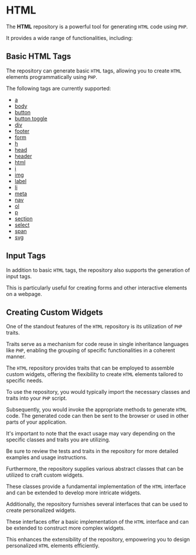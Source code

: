 # HTML

The **HTML** repository is a powerful tool for generating `HTML` code using `PHP`.

It provides a wide range of functionalities, including:

## Basic HTML Tags

The repository can generate basic `HTML` tags, allowing you to create `HTML` elements programmatically using `PHP`.

The following tags are currently supported:

- [a](/docs/tag/A.md)
- [body](/docs/tag/Body.md)
- [button](/docs/tag/Button.md)
- [button toggle](/docs/tag/ButtonToggle.md)
- [div](/docs/tag/Div.md)
- [footer](/docs/tag/Footer.md)
- [form](/docs/tag/Form.md)
- [h](/docs/tag/H.md)
- [head](/docs/tag/Head.md)
- [header](/docs/tag/Header.md)
- [html](/docs/tag/Html.md)
- [i](/docs/tag/I.md)
- [img](/docs/tag/Img.md)
- [label](/docs/tag/Label.md)
- [li](/docs/tag/Li.md)
- [meta](/docs/tag/Meta.md)
- [nav](/docs/tag/Nav.md)
- [ol](/docs/tag/Ol.md)
- [p](/docs/tag/P.md)
- [section](/docs/tag/Section.md)
- [select](/docs/tag/Select.md)
- [span](/docs/tag/Span.md)
- [svg](/docs/tag/Svg.md)

## Input Tags

In addition to basic `HTML` tags, the repository also supports the generation of input tags.

This is particularly useful for creating forms and other interactive elements on a webpage.

## Creating Custom Widgets

One of the standout features of the `HTML` repository is its utilization of `PHP` traits.

Traits serve as a mechanism for code reuse in single inheritance languages like `PHP`, enabling the grouping of specific
functionalities in a coherent manner.

The `HTML` repository provides traits that can be employed to assemble custom widgets, offering the flexibility to
create `HTML` elements tailored to specific needs.

To use the repository, you would typically import the necessary classes and traits into your `PHP` script.

Subsequently, you would invoke the appropriate methods to generate `HTML` code. The generated code can then be sent to
the browser or used in other parts of your application.

It's important to note that the exact usage may vary depending on the specific classes and traits you are utilizing.

Be sure to review the tests and traits in the repository for more detailed examples and usage instructions.

Furthermore, the repository supplies various abstract classes that can be utilized to craft custom widgets.

These classes provide a fundamental implementation of the `HTML` interface and can be extended to develop more
intricate widgets.

Additionally, the repository furnishes several interfaces that can be used to create personalized widgets.

These interfaces offer a basic implementation of the `HTML` interface and can be extended to construct more complex
widgets.

This enhances the extensibility of the repository, empowering you to design personalized `HTML` elements efficiently.
